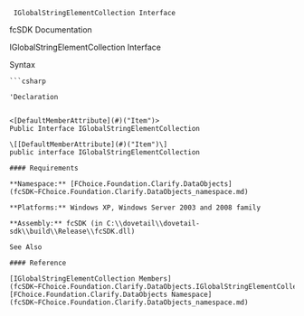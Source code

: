 ﻿     IGlobalStringElementCollection Interface                                                   

fcSDK Documentation

IGlobalStringElementCollection Interface

Syntax

```vbnet
```csharp

'Declaration
 

<[DefaultMemberAttribute](#)("Item")>
Public Interface IGlobalStringElementCollection 

\[[DefaultMemberAttribute](#)("Item")\]
public interface IGlobalStringElementCollection 

#### Requirements

**Namespace:** [FChoice.Foundation.Clarify.DataObjects](fcSDK~FChoice.Foundation.Clarify.DataObjects_namespace.md)

**Platforms:** Windows XP, Windows Server 2003 and 2008 family

**Assembly:** fcSDK (in C:\\dovetail\\dovetail-sdk\\build\\Release\\fcSDK.dll)

See Also

#### Reference

[IGlobalStringElementCollection Members](fcSDK~FChoice.Foundation.Clarify.DataObjects.IGlobalStringElementCollection_members.md)  
[FChoice.Foundation.Clarify.DataObjects Namespace](fcSDK~FChoice.Foundation.Clarify.DataObjects_namespace.md)